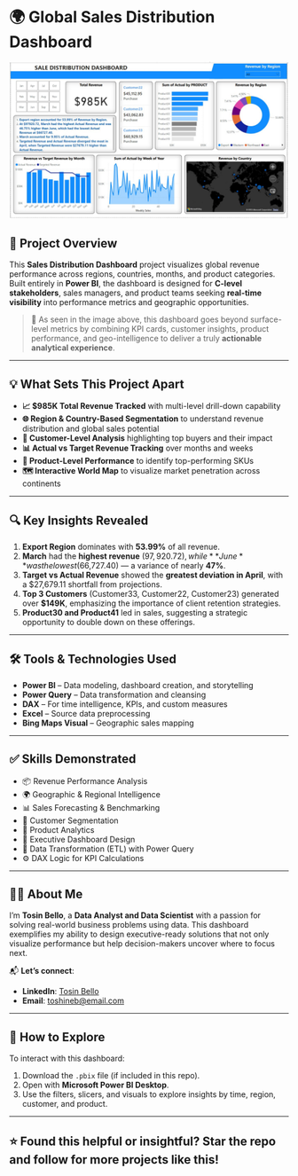 # 🌍 Global Sales Distribution Dashboard

![Sales Distribution Dashboard](/SALE%20DISTRIBUTION.jpg)

## 📌 Project Overview

This **Sales Distribution Dashboard** project visualizes global revenue performance across regions, countries, months, and product categories. Built entirely in **Power BI**, the dashboard is designed for **C-level stakeholders**, sales managers, and product teams seeking **real-time visibility** into performance metrics and geographic opportunities.

> 🧠 As seen in the image above, this dashboard goes beyond surface-level metrics by combining KPI cards, customer insights, product performance, and geo-intelligence to deliver a truly **actionable analytical experience**.

---

## 💡 What Sets This Project Apart

- **📈 $985K Total Revenue Tracked** with multi-level drill-down capability  
- **🌐 Region & Country-Based Segmentation** to understand revenue distribution and global sales potential  
- **🧾 Customer-Level Analysis** highlighting top buyers and their impact  
- **📊 Actual vs Target Revenue Tracking** over months and weeks  
- **🎯 Product-Level Performance** to identify top-performing SKUs  
- **🗺️ Interactive World Map** to visualize market penetration across continents

---

## 🔍 Key Insights Revealed

1. **Export Region** dominates with **53.99%** of all revenue.
2. **March** had the **highest revenue** ($97,920.72), while **June** was the lowest ($66,727.40) — a variance of nearly **47%**.
3. **Target vs Actual Revenue** showed the **greatest deviation in April**, with a $27,679.11 shortfall from projections.
4. **Top 3 Customers** (Customer33, Customer22, Customer23) generated over **$149K**, emphasizing the importance of client retention strategies.
5. **Product30 and Product41** led in sales, suggesting a strategic opportunity to double down on these offerings.

---

## 🛠 Tools & Technologies Used

- **Power BI** – Data modeling, dashboard creation, and storytelling  
- **Power Query** – Data transformation and cleansing  
- **DAX** – For time intelligence, KPIs, and custom measures  
- **Excel** – Source data preprocessing  
- **Bing Maps Visual** – Geographic sales mapping  

---

## ✅ Skills Demonstrated

- 📦 Revenue Performance Analysis  
- 🌍 Geographic & Regional Intelligence  
- 📊 Sales Forecasting & Benchmarking  
- 📌 Customer Segmentation  
- 🧩 Product Analytics  
- 📣 Executive Dashboard Design  
- 🔄 Data Transformation (ETL) with Power Query  
- ⚙️ DAX Logic for KPI Calculations

---

## 👨‍💼 About Me

I’m **Tosin Bello**, a **Data Analyst and Data Scientist** with a passion for solving real-world business problems using data. This dashboard exemplifies my ability to design executive-ready solutions that not only visualize performance but help decision-makers uncover where to focus next.

📬 **Let’s connect**:

- **LinkedIn**: [Tosin Bello](https://www.linkedin.com/in/tosinbellofin)  
- **Email**: toshineb@email.com

---

## 📂 How to Explore

To interact with this dashboard:

1. Download the `.pbix` file (if included in this repo).
2. Open with **Microsoft Power BI Desktop**.
3. Use the filters, slicers, and visuals to explore insights by time, region, customer, and product.

---

## ⭐ Found this helpful or insightful? Star the repo and follow for more projects like this!
